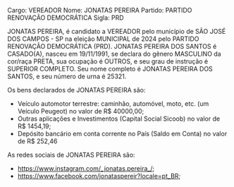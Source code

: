 Cargo: VEREADOR
Nome: JONATAS PEREIRA
Partido: PARTIDO RENOVAÇÃO DEMOCRÁTICA
Sigla: PRD

JONATAS PEREIRA, é candidato a VEREADOR pelo município de SÃO JOSÉ DOS CAMPOS - SP na eleição MUNICIPAL de 2024 pelo PARTIDO RENOVAÇÃO DEMOCRÁTICA (PRD).
JONATAS PEREIRA DOS SANTOS é CASADO(A), nasceu em 19/11/1991, se declara do gênero MASCULINO da cor/raça PRETA, sua ocupação é OUTROS, e seu grau de instrução é SUPERIOR COMPLETO.
Seu nome completo é JONATAS PEREIRA DOS SANTOS, e seu número de urna é 25321.

Os bens declarados de JONATAS PEREIRA são: 
- Veículo automotor terrestre: caminhão, automóvel, moto, etc. (um Veículo Peugeot) no valor de R$ 40000,00;
- Outras aplicações e Investimentos (Capital Social Sicoob) no valor de R$ 1454,19;
- Depósito bancário em conta corrente no País (Saldo em Conta) no valor de R$ 252,46

As redes sociais de JONATAS PEREIRA são:
- https://www.instagram.com/_jonatas.pereira_/;
- https://www.facebook.com/jonataspereir?locale=pt_BR;
